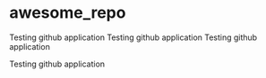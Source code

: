 # awesome_repo

Testing github application
Testing github application
Testing github application

Testing github application

